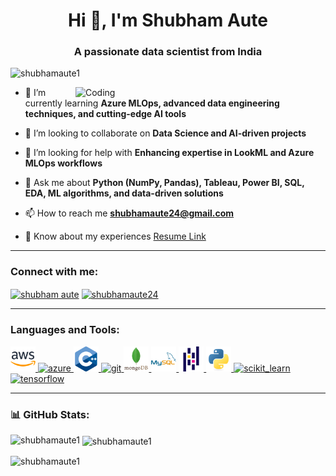 <h1 align="center">Hi 👋, I'm Shubham Aute</h1>
<h3 align="center">A passionate data scientist from India</h3>

<p align="left"> <img src="https://komarev.com/ghpvc/?username=shubhamaute1&label=Profile%20views&color=0e75b6&style=flat" alt="shubhamaute1" /> </p>

<img align="right" alt="Coding" width="400" src="https://cdn.dribbble.com/users/116207...">

- 🌱 I’m currently learning **Azure MLOps, advanced data engineering techniques, and cutting-edge AI tools**

- 👯 I’m looking to collaborate on **Data Science and AI-driven projects**

- 🤝 I’m looking for help with **Enhancing expertise in LookML and Azure MLOps workflows**

- 💬 Ask me about **Python (NumPy, Pandas), Tableau, Power BI, SQL, EDA, ML algorithms, and data-driven solutions**

- 📫 How to reach me **shubhamaute24@gmail.com**

- 📄 Know about my experiences [Resume Link](https://drive.google.com/file/d/12RdsY8r5ou5qH5NQVAyqEE3_a51Vkp5a/view?usp=sharing)

---

<h3 align="left">Connect with me:</h3>
<p align="left">
<a href="https://linkedin.com/in/shubham aute" target="blank"><img align="center" src="https://raw.githubusercontent.com/rahuldkjain/github-profile-readme-generator/master/src/images/icons/Social/linked-in-alt.svg" alt="shubham aute" height="30" width="40" /></a>
<a href="https://www.leetcode.com/shubhamaute24" target="blank"><img align="center" src="https://raw.githubusercontent.com/rahuldkjain/github-profile-readme-generator/master/src/images/icons/Social/leet-code.svg" alt="shubhamaute24" height="30" width="40" /></a>
</p>

---

<h3 align="left">Languages and Tools:</h3>
<p align="left"> 
  <a href="https://aws.amazon.com" target="_blank" rel="noreferrer"> 
    <img src="https://raw.githubusercontent.com/devicons/devicon/master/icons/amazonwebservices/amazonwebservices-original-wordmark.svg" alt="aws" width="40" height="40"/> 
  </a> 
  <a href="https://azure.microsoft.com/en-in/" target="_blank" rel="noreferrer"> 
    <img src="https://www.vectorlogo.zone/logos/microsoft_azure/microsoft_azure-icon.svg" alt="azure" width="40" height="40"/> 
  </a> 
  <a href="https://www.w3schools.com/cpp/" target="_blank" rel="noreferrer"> 
    <img src="https://raw.githubusercontent.com/devicons/devicon/master/icons/cplusplus/cplusplus-original.svg" alt="cplusplus" width="40" height="40"/> 
  </a> 
  <a href="https://git-scm.com/" target="_blank" rel="noreferrer"> 
    <img src="https://www.vectorlogo.zone/logos/git-scm/git-scm-icon.svg" alt="git" width="40" height="40"/> 
  </a> 
  <a href="https://www.mongodb.com/" target="_blank" rel="noreferrer"> 
    <img src="https://raw.githubusercontent.com/devicons/devicon/master/icons/mongodb/mongodb-original-wordmark.svg" alt="mongodb" width="40" height="40"/> 
  </a> 
  <a href="https://www.mysql.com/" target="_blank" rel="noreferrer"> 
    <img src="https://raw.githubusercontent.com/devicons/devicon/master/icons/mysql/mysql-original-wordmark.svg" alt="mysql" width="40" height="40"/> 
  </a> 
  <a href="https://pandas.pydata.org/" target="_blank" rel="noreferrer"> 
    <img src="https://raw.githubusercontent.com/devicons/devicon/2ae2a900d2f041da66e950e4d48052658d850630/icons/pandas/pandas-original.svg" alt="pandas" width="40" height="40"/> 
  </a> 
  <a href="https://www.python.org" target="_blank" rel="noreferrer"> 
    <img src="https://raw.githubusercontent.com/devicons/devicon/master/icons/python/python-original.svg" alt="python" width="40" height="40"/> 
  </a> 
  <a href="https://scikit-learn.org/" target="_blank" rel="noreferrer"> 
    <img src="https://upload.wikimedia.org/wikipedia/commons/0/05/Scikit_learn_logo_small.svg" alt="scikit_learn" width="40" height="40"/> 
  </a> 
  <a href="https://www.tensorflow.org" target="_blank" rel="noreferrer"> 
    <img src="https://www.vectorlogo.zone/logos/tensorflow/tensorflow-icon.svg" alt="tensorflow" width="40" height="40"/> 
  </a> 
</p>

---

<h3 align="left">📊 GitHub Stats:</h3>
<p><img align="left" src="https://github-readme-stats.vercel.app/api/top-langs?username=shubhamaute1&show_icons=true&locale=en&layout=compact" alt="shubhamaute1" /></p>
<p>&nbsp;<img align="center" src="https://github-readme-stats.vercel.app/api?username=shubhamaute1&show_icons=true&locale=en" alt="shubhamaute1" /></p>
<p><img align="center" src="https://github-readme-streak-stats.herokuapp.com/?user=shubhamaute1&" alt="shubhamaute1" /></p>
